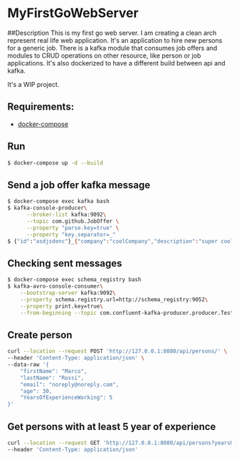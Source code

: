 # MyFirstGoWebServer
##Description
This is my first go web server. 
I am creating a clean arch represent real life web application.
It's an application to hire new persons for a generic job.
There is a kafka module that consumes job offers and modules to CRUD operations on other resource, like person or job applications.
It's also dockerized to have a different build between api and kafka.

It's a WIP project.

## Requirements:
  - [docker-compose](https://docs.docker.com/compose/install/)

## Run
```sh
$ docker-compose up -d --build
```
## Send a job offer kafka message
```sh
$ docker-compose exec kafka bash
$ kafka-console-producer\
      --broker-list kafka:9092\
      --topic com.github.JobOffer \
      --property "parse.key=true" \
      --property "key.separator=_"
$ {"id":"asdjsdenc"}_{"company":"coolCompany","description":"super cool job for you","role":"scrum master"}
```

## Checking sent messages
```sh
$ docker-compose exec schema_registry bash
$ kafka-avro-console-consumer\
    --bootstrap-server kafka:9092\
    --property schema.registry.url=http://schema_registry:9052\
    --property print.key=true\
    --from-beginning --topic com.confluent-kafka-producer.producer.TestMessage1
```

## Create person
```sh
curl --location --request POST 'http://127.0.0.1:8080/api/persons/' \
--header 'Content-Type: application/json' \
--data-raw '{
    "firstName": "Marco",
    "lastName": "Rossi",
    "email": "noreply@noreply.com",
    "age": 30,
    "YearsOfExperienceWorking": 5
}'
```
## Get persons with at least 5 year of experience
```sh
curl --location --request GET 'http://127.0.0.1:8080/api/persons?yearsOfExperienceWorking=5' \
--header 'Content-Type: application/json' 
```